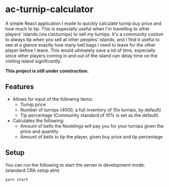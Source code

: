 # ac-turnip-calculator

A simple React application I made to quickly calculate turnip buy price and how much to tip. This is especially useful when I'm travelling to other players' islands (via r/acturnips) to sell my turnips. It's a community custom to always tip when you sell at other peoples' islands, and I find it useful to see at a glance exactly how many bell bags I need to leave for the other player before I leave. This would ultimately save a lot of time, especially since other players coming in and out of the island can delay time on the visiting island significantly.

**This project is still under construction.**

## Features

- Allows for input of the following items:
  - Turnip price
  - Number of turnips (4000, a full inventory of 10x turnips, by default)
  - Tip percentage (Community standard of 10% is set as the default)
- Calculates the following:
  - Amount of bells the Nooklings will pay you for your turnips given the price and quantity
  - Amount of bells to tip the player, given buy price and tip percentage

## Setup

You can run the following to start the server in development mode: (standard CRA setup atm)

```
yarn start
```
